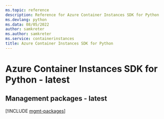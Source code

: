```yaml
---
ms.topic: reference
description: Reference for Azure Container Instances SDK for Python
ms.devlang: python
ms.data: 08/05/2022
author: samkreter
ms.author: samkreter
ms.service: containerinstances
title: Azure Container Instances SDK for Python
---
```

# Azure Container Instances SDK for Python - latest

## Management packages - latest
[!INCLUDE [mgmt-packages](container-instances-mgmt-index.md)]